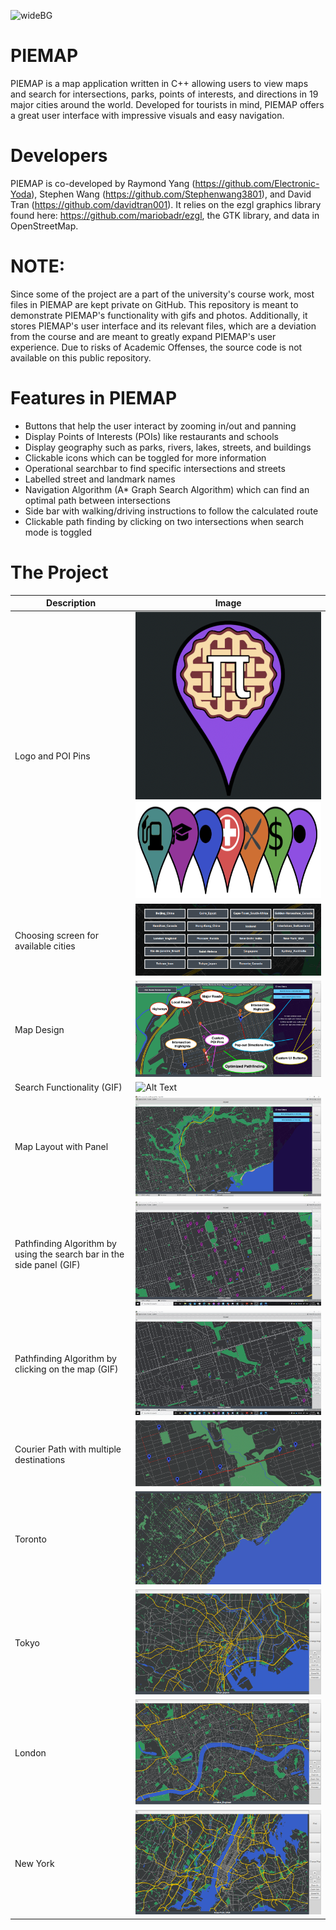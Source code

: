 ![wideBG](https://user-images.githubusercontent.com/83682911/131602318-140a58d3-aead-448e-a32a-3c14120a7b1b.png)
# PIEMAP
PIEMAP is a map application written in C++ allowing users to view maps and search for intersections, parks, points of interests, and directions in 19 major cities around the world. Developed for tourists in mind, PIEMAP offers a great user interface with impressive visuals and easy navigation. 

# Developers
PIEMAP is co-developed by Raymond Yang (https://github.com/Electronic-Yoda), Stephen Wang (https://github.com/Stephenwang3801), and David Tran (https://github.com/davidtran001). 
It relies on the ezgl graphics library found here: https://github.com/mariobadr/ezgl, the GTK library, and data in OpenStreetMap. 

# NOTE:
Since some of the project are a part of the university's course work, most files in PIEMAP are kept private on GitHub. This repository is meant to demonstrate PIEMAP's functionality with gifs and photos. Additionally, it stores PIEMAP's user interface and its relevant files, which are a deviation from the course and are meant to greatly expand PIEMAP's user experience. Due to risks of Academic Offenses, the source code is not available on this public repository.

# Features in PIEMAP
- Buttons that help the user interact by zooming in/out and panning
- Display Points of Interests (POIs) like restaurants and schools
- Display geography such as parks, rivers, lakes, streets, and buildings
- Clickable icons which can be toggled for more information
- Operational searchbar to find specific intersections and streets
- Labelled street and landmark names
- Navigation Algorithm (A* Graph Search Algorithm) which can find an optimal path between intersections
- Side bar with walking/driving instructions to follow the calculated route
- Clickable path finding by clicking on two intersections when search mode is toggled

# The Project
| Description | Image |
|-------------|-------|
| Logo and POI Pins | <img src="https://github.com/Stephenwang3801/PIE_MAP/blob/main/images/Logo.png?raw=true" width="300" height="300"> <img src="https://github.com/Stephenwang3801/PIE_MAP/blob/main/images/Pins.png?raw=true" width="465" height="155"> |
| Choosing screen for available cities | <img src="https://github.com/Stephenwang3801/PIE_MAP/blob/main/images/Available%20Cities.png?raw=true"> |
| Map Design | <img src="https://github.com/Stephenwang3801/PIE_MAP/blob/main/images/Map%20Design.png?raw=true"> |
| Search Functionality (GIF) | ![Alt Text](https://github.com/Stephenwang3801/PIE_MAP/blob/main/images/Search.gif?raw=true) |
| Map Layout with Panel | <img src="https://github.com/Stephenwang3801/PIE_MAP/blob/main/images/Map%20Layout%20With%20Panel.png?raw=true"> |
| Pathfinding Algorithm by using the search bar in the side panel (GIF) | <img src="https://github.com/Stephenwang3801/PIE_MAP/blob/main/images/Direction%20Algo%20Keyboard.gif?raw=true"> | 
| Pathfinding Algorithm by clicking on the map (GIF) | <img src="https://github.com/Stephenwang3801/PIE_MAP/blob/main/images/Direction%20Algo%20Clicking.gif?raw=true"> | 
| Courier Path with multiple destinations | <img src="https://github.com/Stephenwang3801/PIE_MAP/blob/main/images/Courier%20Path.png?raw=true"> | 
| Toronto | <img src="https://github.com/Stephenwang3801/PIE_MAP/blob/main/images/Toronto.png?raw=true"> | 
| Tokyo | <img src="https://github.com/Stephenwang3801/PIE_MAP/blob/main/images/Tokyo.png?raw=true"> | 
| London | <img src="https://github.com/Stephenwang3801/PIE_MAP/blob/main/images/London.png?raw=true"> | 
| New York | <img src="https://github.com/Stephenwang3801/PIE_MAP/blob/main/images/New%20York.png?raw=true"> | 
